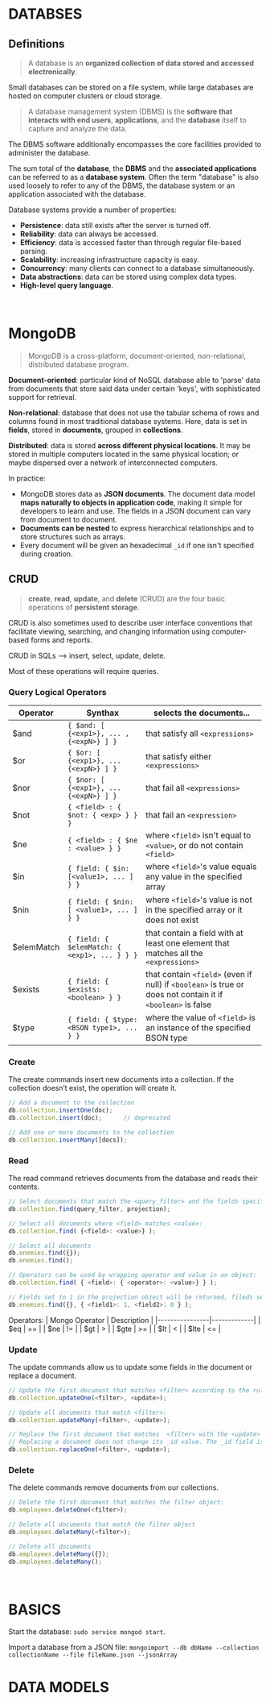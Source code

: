 
# DATABSES

## Definitions

> A database is an **organized collection of data stored and accessed electronically**.

Small databases can be stored on a file system, while large databases are hosted on computer clusters or cloud storage. 

> A database management system (DBMS) is the **software that interacts with end users**, **applications**, and the **database** itself to capture and analyze the data.

The DBMS software additionally encompasses the core facilities provided to administer the database.

The sum total of the **database**, the **DBMS** and the **associated applications** can be referred to as a **database system**. Often the term "database" is also used loosely to refer to any of the DBMS, the database system or an application associated with the database.

Database systems provide a number of properties:
- **Persistence**:  data still exists after the server is turned off.
- **Reliability**: data can always be accessed.
- **Efficiency**: data is accessed faster than through regular file-based parsing.
- **Scalability**: increasing infrastructure capacity is easy.
- **Concurrency**: many clients can connect to a database simultaneously.
- **Data abstractions**: data can be stored using complex data types.
- **High-level query language**.
<br />

# MongoDB

> MongoDB is a cross-platform, document-oriented, non-relational, distributed database program.

**Document-oriented**: particular kind of NoSQL database able to 'parse' data from documents that store said data under certain 'keys', with sophisticated support for retrieval.

**Non-relational**: database that does not use the tabular schema of rows and columns found in most traditional database systems. Here, data is set in **fields**, stored in **documents**, grouped in **collections**.

**Distributed**: data is stored **across different physical locations**. It may be stored in multiple computers located in the same physical location; or maybe dispersed over a network of interconnected computers.

In practice:
- MongoDB stores data as **JSON documents**. The document data model **maps naturally to objects in application code**, making it simple for developers to learn and use. The fields in a JSON document can vary from document to document.
- **Documents can be nested** to express hierarchical relationships and to store structures such as arrays.
- Every document will be given an hexadecimal `_id` if one isn't specified during creation.


## CRUD

> **create**, **read**, **update**, and **delete** (CRUD) are the four basic operations of **persistent storage**.

CRUD is also sometimes used to describe user interface conventions that facilitate viewing, searching, and changing information using computer-based forms and reports. 

CRUD in SQLs --> insert, select, update, delete.

Most of these operations will require queries.


### Query Logical Operators

| Operator   | Synthax                                      | selects the documents...                                                                                    |
|------------|----------------------------------------------|-------------------------------------------------------------------------------------------------------------|
| $and       | `{ $and: [ {<exp1>}, ... , {<expN>} ] }`     | that satisfy all `<expressions>`                                                                            |
| $or        | `{ $or: [ {<exp1>}, ... {<expN>} ] }`        | that satisfy either `<expressions>`                                                                         |
| $nor       | `{ $nor: [ {<exp1>}, ... {<expN>} ] }`       | that fail all `<expressions>`                                                                               |
| $not       | `{ <field> : { $not: { <exp> } } }`          | that fail an `<expression>`                                                                                 |
| $ne        | `{ <field> : { $ne : <value> } }`            | where `<field>` isn't equal to `<value>`, or do not contain `<field>`                                       |
| $in        | `{ field: { $in: [<value1>, ... ] } }`       | where `<field>`'s value equals any value in the specified array                                             |
| $nin       | `{ field: { $nin: [ <value1>, ... ] } }`     | where `<field>`'s value is not in the specified array or it does not exist                                  |
| $elemMatch | `{ field: { $elemMatch: { <exp1>, ... } } }` | that contain a field with at least one element that matches all the `<expressions>`                         |
| $exists    | `{ field: { $exists: <boolean> } }`          | that contain `<field>` (even if null) if `<boolean>` is true or does not contain it if `<boolean>` is false |
| $type      | `{ field: { $type: <BSON type1>, ... } }`    | where the value of `<field>` is an instance of the specified BSON type                                      |


### Create

The create commands insert new documents into a collection. If the collection doesn’t exist, the operation will create it.

``` javascript
// Add a document to the collection
db.collection.insertOne(doc);
db.collection.insert(doc);		// deprecated

// Add one or more documents to the collection
db.collection.insertMany([docs]);
```


### Read

The read command retrieves documents from the database and reads their contents.

``` javascript
// Select documents that match the <query_filter> and the fields specified in the projection object:
db.collection.find(query_filter, projection);

// Select all documents where <field> matches <value>:
db.collection.find( {<field>: <value>} );

// Select all documents
db.enemies.find({});
db.enemies.find();

// Operators can be used by wrapping operator and value in an object:
db.collection.find( { <field>: { <operator>: <value>} } );

// Fields set to 1 in the projection object will be returned, fileds set to 0 won't:
db.enemies.find({},	{ <field1>: 1, <field2>: 0 } );
```

Operators:
| Mongo Operator | Description |
|----------------|-------------|
| $eq            | ==          |
| $ne            | !=          |
| $gt            | >           |
| $gte           | >=          |
| $lt            | <           |
| $lte           | <=          |


### Update
The update commands allow us to update some fields in the document or replace a document.

``` javascript
// Update the first document that matches <filter> according to the rules set by <update>:
db.collection.updateOne(<filter>, <update>);

// Update all documents that match <filter>:
db.collection.updateMany(<filter>, <update>);

// Replace the first document that matches  <filter> with the <update> document:
// Replacing a document does not change its _id value. The _id field is immutable.
db.collection.replaceOne(<filter>, <update>);	
```


### Delete

The delete commands remove documents from our collections.

``` javascript
// Delete the first document that matches the filter object:
db.employees.deleteOne(<filter>);

// Delete all documents that match the filter object
db.employees.deleteMany(<filter>);

// Delete all documents
db.employees.deleteMany({});
db.employees.deleteMany();
```
<br />

# BASICS

Start the database: ```sudo service mongod start```.

Import a database from a JSON file: ```mongoimport --db dbName --collection collectionName --file fileName.json --jsonArray```

# DATA MODELS


